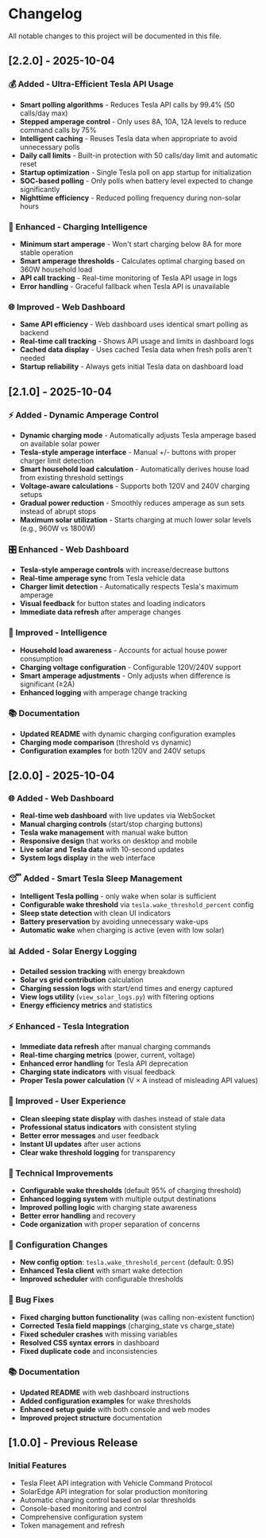 # Changelog

All notable changes to this project will be documented in this file.

## [2.2.0] - 2025-10-04

### 💰 Added - Ultra-Efficient Tesla API Usage
- **Smart polling algorithms** - Reduces Tesla API calls by 99.4% (50 calls/day max)
- **Stepped amperage control** - Only uses 8A, 10A, 12A levels to reduce command calls by 75%
- **Intelligent caching** - Reuses Tesla data when appropriate to avoid unnecessary polls
- **Daily call limits** - Built-in protection with 50 calls/day limit and automatic reset
- **Startup optimization** - Single Tesla poll on app startup for initialization
- **SOC-based polling** - Only polls when battery level expected to change significantly
- **Nighttime efficiency** - Reduced polling frequency during non-solar hours

### 🔧 Enhanced - Charging Intelligence  
- **Minimum start amperage** - Won't start charging below 8A for more stable operation
- **Smart amperage thresholds** - Calculates optimal charging based on 360W household load
- **API call tracking** - Real-time monitoring of Tesla API usage in logs
- **Error handling** - Graceful fallback when Tesla API is unavailable

### 🌐 Improved - Web Dashboard
- **Same API efficiency** - Web dashboard uses identical smart polling as backend
- **Real-time call tracking** - Shows API usage and limits in dashboard logs
- **Cached data display** - Uses cached Tesla data when fresh polls aren't needed
- **Startup reliability** - Always gets initial Tesla data on dashboard load

## [2.1.0] - 2025-10-04

### ⚡ Added - Dynamic Amperage Control
- **Dynamic charging mode** - Automatically adjusts Tesla amperage based on available solar power
- **Tesla-style amperage interface** - Manual +/- buttons with proper charger limit detection
- **Smart household load calculation** - Automatically derives house load from existing threshold settings
- **Voltage-aware calculations** - Supports both 120V and 240V charging setups
- **Gradual power reduction** - Smoothly reduces amperage as sun sets instead of abrupt stops
- **Maximum solar utilization** - Starts charging at much lower solar levels (e.g., 960W vs 1800W)

### 🎛️ Enhanced - Web Dashboard
- **Tesla-style amperage controls** with increase/decrease buttons
- **Real-time amperage sync** from Tesla vehicle data
- **Charger limit detection** - Automatically respects Tesla's maximum amperage
- **Visual feedback** for button states and loading indicators
- **Immediate data refresh** after amperage changes

### 🧠 Improved - Intelligence
- **Household load awareness** - Accounts for actual house power consumption
- **Charging voltage configuration** - Configurable 120V/240V support
- **Smart amperage adjustments** - Only adjusts when difference is significant (≥2A)
- **Enhanced logging** with amperage change tracking

### 📚 Documentation
- **Updated README** with dynamic charging configuration examples
- **Charging mode comparison** (threshold vs dynamic)
- **Configuration examples** for both 120V and 240V setups

## [2.0.0] - 2025-10-04

### 🌐 Added - Web Dashboard
- **Real-time web dashboard** with live updates via WebSocket
- **Manual charging controls** (start/stop charging buttons)
- **Tesla wake management** with manual wake button
- **Responsive design** that works on desktop and mobile
- **Live solar and Tesla data** with 10-second updates
- **System logs display** in the web interface

### 😴 Added - Smart Tesla Sleep Management
- **Intelligent Tesla polling** - only wake when solar is sufficient
- **Configurable wake threshold** via `tesla.wake_threshold_percent` config
- **Sleep state detection** with clean UI indicators
- **Battery preservation** by avoiding unnecessary wake-ups
- **Automatic wake** when charging is active (even with low solar)

### 📊 Added - Solar Energy Logging
- **Detailed session tracking** with energy breakdown
- **Solar vs grid contribution** calculation
- **Charging session logs** with start/end times and energy captured
- **View logs utility** (`view_solar_logs.py`) with filtering options
- **Energy efficiency metrics** and statistics

### ⚡ Enhanced - Tesla Integration
- **Immediate data refresh** after manual charging commands
- **Real-time charging metrics** (power, current, voltage)
- **Enhanced error handling** for Tesla API deprecation
- **Charging state indicators** with visual feedback
- **Proper Tesla power calculation** (V × A instead of misleading API values)

### 🎨 Improved - User Experience
- **Clean sleeping state display** with dashes instead of stale data
- **Professional status indicators** with consistent styling
- **Better error messages** and user feedback
- **Instant UI updates** after user actions
- **Clear wake threshold logging** for transparency

### 🔧 Technical Improvements
- **Configurable wake thresholds** (default 95% of charging threshold)
- **Enhanced logging system** with multiple output destinations
- **Improved polling logic** with charging state awareness
- **Better error handling** and recovery
- **Code organization** with proper separation of concerns

### 📝 Configuration Changes
- **New config option**: `tesla.wake_threshold_percent` (default: 0.95)
- **Enhanced Tesla client** with smart wake detection
- **Improved scheduler** with configurable thresholds

### 🐛 Bug Fixes
- **Fixed charging button functionality** (was calling non-existent function)
- **Corrected Tesla field mappings** (charging_state vs charge_state)
- **Fixed scheduler crashes** with missing variables
- **Resolved CSS syntax errors** in dashboard
- **Fixed duplicate code** and inconsistencies

### 📚 Documentation
- **Updated README** with web dashboard instructions
- **Added configuration examples** for wake thresholds
- **Enhanced setup guide** with both console and web modes
- **Improved project structure** documentation

## [1.0.0] - Previous Release

### Initial Features
- Tesla Fleet API integration with Vehicle Command Protocol
- SolarEdge API integration for solar production monitoring
- Automatic charging control based on solar thresholds
- Console-based monitoring and control
- Comprehensive configuration system
- Token management and refresh

